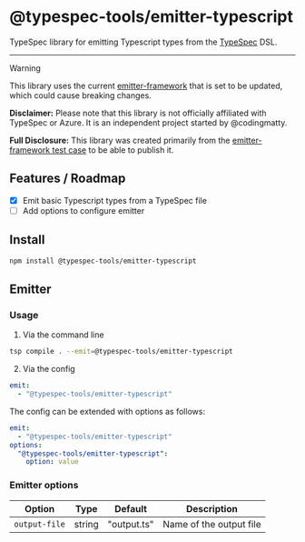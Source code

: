 # @typespec-tools/emitter-typescript

TypeSpec library for emitting Typescript types from the [TypeSpec](https://typespec.io) DSL.

---

> [!WARNING]
> This library uses the current [emitter-framework](https://typespec.io/docs/extending-typespec/emitter-framework) that is set to be updated, which could cause breaking changes.

**Disclaimer:** Please note that this library is not officially affiliated with TypeSpec or Azure. It is an independent project started by @codingmatty.

**Full Disclosure:** This library was created primarily from the [emitter-framework test case](https://github.com/microsoft/typespec/blob/f4c8710673139b1d05cb77717f897b717efa1d7d/packages/compiler/test/emitter-framework/emitter.test.ts) to be able to publish it.

## Features / Roadmap

- [x] Emit basic Typescript types from a TypeSpec file
- [ ] Add options to configure emitter

## Install

```bash
npm install @typespec-tools/emitter-typescript
```

## Emitter

### Usage

1. Via the command line

```bash
tsp compile . --emit=@typespec-tools/emitter-typescript
```

2. Via the config

```yaml
emit:
  - "@typespec-tools/emitter-typescript"
```

The config can be extended with options as follows:

```yaml
emit:
  - "@typespec-tools/emitter-typescript"
options:
  "@typespec-tools/emitter-typescript":
    option: value
```

### Emitter options

| Option        | Type   | Default     | Description             |
| ------------- | ------ | ----------- | ----------------------- |
| `output-file` | string | "output.ts" | Name of the output file |
